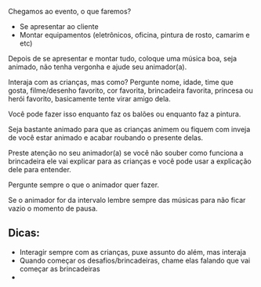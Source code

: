 
Chegamos ao evento, o que faremos?

- Se apresentar ao cliente
- Montar equipamentos (eletrônicos, oficina, pintura de rosto, camarim e etc)

Depois de se apresentar e montar tudo, coloque uma música boa, seja animado, não tenha vergonha e ajude seu animador(a).

Interaja com as crianças, mas como? Pergunte nome, idade, time que gosta, filme/desenho favorito, cor favorita, brincadeira favorita, princesa ou herói favorito, basicamente tente virar amigo dela.

Você pode fazer isso enquanto faz os balões ou enquanto faz a pintura.

Seja bastante animado para que as crianças animem ou fiquem com inveja de você estar animado e acabar roubando o presente delas.

Preste atenção no seu animador(a) se você não souber como funciona a brincadeira ele vai explicar para as crianças e você pode usar a explicação dele para entender.

Pergunte sempre o que o animador quer fazer.

Se o animador for da intervalo lembre sempre das músicas para não ficar vazio o momento de pausa.

## Dicas:

- Interagir sempre com as crianças, puxe assunto do além, mas interaja
- Quando começar os desafios/brincadeiras, chame elas falando que vai começar as brincadeiras
- 